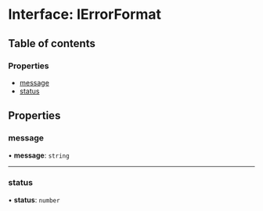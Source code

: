 # Interface: IErrorFormat

## Table of contents

### Properties

- [message](IErrorFormat.md#message)
- [status](IErrorFormat.md#status)

## Properties

### message

• **message**: `string`

___

### status

• **status**: `number`
